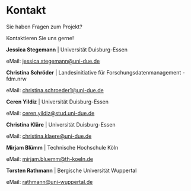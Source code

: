 # Kontakt

Sie haben Fragen zum Projekt? 

Kontaktieren Sie uns gerne!

**Jessica Stegemann** | Universität Duisburg-Essen

eMail: jessica.stegemann@uni-due.de

**Christina Schröder** | Landesinitiative für Forschungsdatenmanagement - fdm.nrw

eMail: christina.schroeder1@uni-due.de 

**Ceren Yildiz** | Universität Duisburg-Essen

eMail: ceren.yildiz@stud.uni-due.de

**Christina Kläre** | Universität Duisburg-Essen

eMail: christina.klaere@uni-due.de

**Mirjam Blümm** | Technische Hochschule Köln

eMail: mirjam.bluemm@th-koeln.de

**Torsten Rathmann** | Bergische Universität Wuppertal

eMail: rathmann@uni-wuppertal.de

